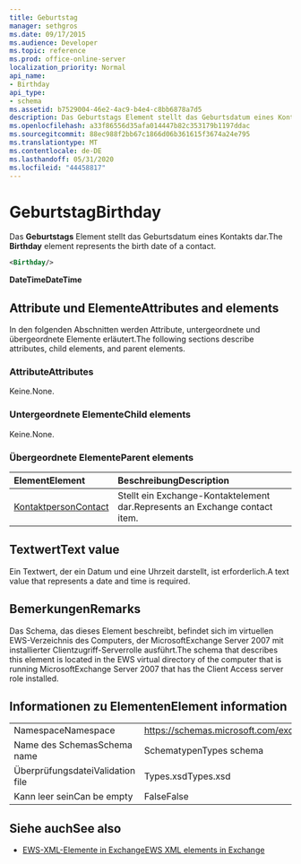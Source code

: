 ```yaml
---
title: Geburtstag
manager: sethgros
ms.date: 09/17/2015
ms.audience: Developer
ms.topic: reference
ms.prod: office-online-server
localization_priority: Normal
api_name:
- Birthday
api_type:
- schema
ms.assetid: b7529004-46e2-4ac9-b4e4-c8bb6878a7d5
description: Das Geburtstags Element stellt das Geburtsdatum eines Kontakts dar.
ms.openlocfilehash: a33f86556d35afa014447b82c353179b1197ddac
ms.sourcegitcommit: 88ec988f2bb67c1866d06b361615f3674a24e795
ms.translationtype: MT
ms.contentlocale: de-DE
ms.lasthandoff: 05/31/2020
ms.locfileid: "44458817"
---
```

# <a name="birthday"></a><span data-ttu-id="6ab96-103">Geburtstag</span><span class="sxs-lookup"><span data-stu-id="6ab96-103">Birthday</span></span>

<span data-ttu-id="6ab96-104">Das **Geburtstags** Element stellt das Geburtsdatum eines Kontakts dar.</span><span class="sxs-lookup"><span data-stu-id="6ab96-104">The **Birthday** element represents the birth date of a contact.</span></span> 
  
```xml
<Birthday/>
```

 <span data-ttu-id="6ab96-105">**DateTime**</span><span class="sxs-lookup"><span data-stu-id="6ab96-105">**DateTime**</span></span>
## <a name="attributes-and-elements"></a><span data-ttu-id="6ab96-106">Attribute und Elemente</span><span class="sxs-lookup"><span data-stu-id="6ab96-106">Attributes and elements</span></span>

<span data-ttu-id="6ab96-107">In den folgenden Abschnitten werden Attribute, untergeordnete und übergeordnete Elemente erläutert.</span><span class="sxs-lookup"><span data-stu-id="6ab96-107">The following sections describe attributes, child elements, and parent elements.</span></span>
  
### <a name="attributes"></a><span data-ttu-id="6ab96-108">Attribute</span><span class="sxs-lookup"><span data-stu-id="6ab96-108">Attributes</span></span>

<span data-ttu-id="6ab96-109">Keine.</span><span class="sxs-lookup"><span data-stu-id="6ab96-109">None.</span></span>
  
### <a name="child-elements"></a><span data-ttu-id="6ab96-110">Untergeordnete Elemente</span><span class="sxs-lookup"><span data-stu-id="6ab96-110">Child elements</span></span>

<span data-ttu-id="6ab96-111">Keine.</span><span class="sxs-lookup"><span data-stu-id="6ab96-111">None.</span></span>
  
### <a name="parent-elements"></a><span data-ttu-id="6ab96-112">Übergeordnete Elemente</span><span class="sxs-lookup"><span data-stu-id="6ab96-112">Parent elements</span></span>

|<span data-ttu-id="6ab96-113">**Element**</span><span class="sxs-lookup"><span data-stu-id="6ab96-113">**Element**</span></span>|<span data-ttu-id="6ab96-114">**Beschreibung**</span><span class="sxs-lookup"><span data-stu-id="6ab96-114">**Description**</span></span>|
|:-----|:-----|
|[<span data-ttu-id="6ab96-115">Kontaktperson</span><span class="sxs-lookup"><span data-stu-id="6ab96-115">Contact</span></span>](contact.md) <br/> |<span data-ttu-id="6ab96-116">Stellt ein Exchange-Kontaktelement dar.</span><span class="sxs-lookup"><span data-stu-id="6ab96-116">Represents an Exchange contact item.</span></span>  <br/> |
   
## <a name="text-value"></a><span data-ttu-id="6ab96-117">Textwert</span><span class="sxs-lookup"><span data-stu-id="6ab96-117">Text value</span></span>

<span data-ttu-id="6ab96-118">Ein Textwert, der ein Datum und eine Uhrzeit darstellt, ist erforderlich.</span><span class="sxs-lookup"><span data-stu-id="6ab96-118">A text value that represents a date and time is required.</span></span>
  
## <a name="remarks"></a><span data-ttu-id="6ab96-119">Bemerkungen</span><span class="sxs-lookup"><span data-stu-id="6ab96-119">Remarks</span></span>

<span data-ttu-id="6ab96-120">Das Schema, das dieses Element beschreibt, befindet sich im virtuellen EWS-Verzeichnis des Computers, der MicrosoftExchange Server 2007 mit installierter Clientzugriff-Serverrolle ausführt.</span><span class="sxs-lookup"><span data-stu-id="6ab96-120">The schema that describes this element is located in the EWS virtual directory of the computer that is running MicrosoftExchange Server 2007 that has the Client Access server role installed.</span></span>
  
## <a name="element-information"></a><span data-ttu-id="6ab96-121">Informationen zu Elementen</span><span class="sxs-lookup"><span data-stu-id="6ab96-121">Element information</span></span>

|||
|:-----|:-----|
|<span data-ttu-id="6ab96-122">Namespace</span><span class="sxs-lookup"><span data-stu-id="6ab96-122">Namespace</span></span>  <br/> |https://schemas.microsoft.com/exchange/services/2006/types  <br/> |
|<span data-ttu-id="6ab96-123">Name des Schemas</span><span class="sxs-lookup"><span data-stu-id="6ab96-123">Schema name</span></span>  <br/> |<span data-ttu-id="6ab96-124">Schematypen</span><span class="sxs-lookup"><span data-stu-id="6ab96-124">Types schema</span></span>  <br/> |
|<span data-ttu-id="6ab96-125">Überprüfungsdatei</span><span class="sxs-lookup"><span data-stu-id="6ab96-125">Validation file</span></span>  <br/> |<span data-ttu-id="6ab96-126">Types.xsd</span><span class="sxs-lookup"><span data-stu-id="6ab96-126">Types.xsd</span></span>  <br/> |
|<span data-ttu-id="6ab96-127">Kann leer sein</span><span class="sxs-lookup"><span data-stu-id="6ab96-127">Can be empty</span></span>  <br/> |<span data-ttu-id="6ab96-128">False</span><span class="sxs-lookup"><span data-stu-id="6ab96-128">False</span></span>  <br/> |
   
## <a name="see-also"></a><span data-ttu-id="6ab96-129">Siehe auch</span><span class="sxs-lookup"><span data-stu-id="6ab96-129">See also</span></span>



- [<span data-ttu-id="6ab96-130">EWS-XML-Elemente in Exchange</span><span class="sxs-lookup"><span data-stu-id="6ab96-130">EWS XML elements in Exchange</span></span>](ews-xml-elements-in-exchange.md)


